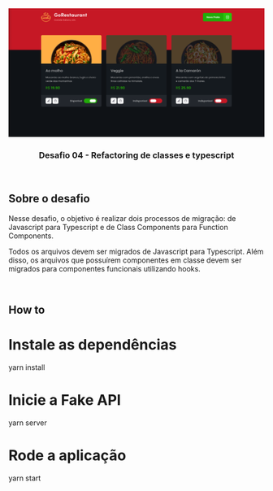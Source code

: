 
<img src="https://github.com/AlexcastroDev/ignite-refactoring-classes-ts/blob/master/project.png">

<h3 align="center">
  Desafio 04 - Refactoring de classes e typescript
</h3>

<br>

## Sobre o desafio

Nesse desafio, o objetivo é realizar dois processos de migração: de Javascript para Typescript e de Class Components para Function Components.

Todos os arquivos devem ser migrados de Javascript para Typescript. Além disso, os arquivos que possuírem componentes em classe devem ser migrados para componentes funcionais utilizando hooks.

<br>

## How to

# Instale as dependências
yarn install

# Inicie a Fake API
yarn server

# Rode a aplicação
yarn start
```